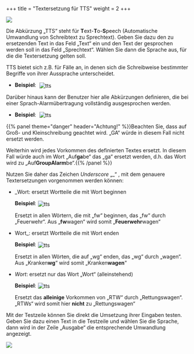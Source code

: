 +++
title = "Textersetzung für TTS"
weight = 2
+++


![](/img/admin_tts.png?classes=shadow)


Die Abkürzung „TTS“ steht für **T**ext-**T**o-**S**peech (Automatische
Umwandlung von Schreibtext zu Sprechtext).  Geben Sie dazu den zu ersetzenden Text in das Feld „Text“ ein und den Text der gesprochen werden 
soll in das Feld „Sprechtext“. Wählen Sie dann die Sprache aus, für die die Textersetzung gelten soll.


TTS bietet sich z.B. für Fälle an, in denen sich die Schreibweise bestimmter Begriffe von ihrer
Aussprache unterscheidet.  

 - **Beispiel**: <img src="/img/admin_tts_bsp5.png" alt="tts" style='vertical-align:middle;display:inline;margin:0px 5px; '> 

 Darüber hinaus kann der Benutzer hier alle Abkürzungen definieren, die bei einer
Sprach-Alarmübertragung vollständig ausgesprochen werden.  

 - **Beispiel**: <img src="/img/admin_tts_bsp1.png" alt="tts" style='vertical-align:middle;display:inline;margin:0px 5px; '> 

 {{% panel theme="danger" header="Achtung!" %}}Beachten Sie, dass auf Groß- und Kleinschreibung geachtet wird. „GA“ würde in diesem Fall nicht ersetzt werden.
 
 Weiterhin wird jedes Vorkommen des definierten Textes ersetzt. In diesem Fall würde auch im Wort „Auf**ga**be“ das „ga“ ersetzt werden, d.h. das Wort wird zu „Auf**GroupAlarm**be“.{{% /panel %}}
 
   
	

Nutzen Sie daher das Zeichen *Underscore* „_“ , mit dem genauere Textersetzungen vorgenommen werden können:

 - _Wort: ersetzt Wortteile die mit Wort beginnen  
 
	**Beispiel**:<img src="/img/admin_tts_bsp2.png" alt="tts" style='vertical-align:middle;display:inline;margin:0px 5px; '>
	
	Ersetzt in allen Wörtern, die mit „fw“ beginnen, das „fw“ durch „Feuerwehr“. Aus „**fw**wagen“ wird somit „**Feuerwehr**wagen“ 
	
 - Wort_: ersetzt Wortteile die mit Wort enden
 
    **Beispiel**:<img src="/img/admin_tts_bsp3.png" alt="tts" style='vertical-align:middle;display:inline;margin:0px 5px; '>
	
	Ersetzt in allen Wörten, die auf „wg“ enden, das „wg“ durch „wagen“. Aus „Kranken**wg**“ wird somit „Kranken**wagen**“
	
 - _Wort_: ersetzt nur das Wort „Wort“ (alleinstehend)
 
	**Beispiel**:<img src="/img/admin_tts_bsp4.png" alt="tts" style='vertical-align:middle;display:inline;margin:0px 5px; '>
	
	Ersetzt das **alleinige** Vorkommen von „RTW“ durch „Rettungswagen“. „RTWs“ wird somit hier **nicht** zu „Rettungswagen“ 


Mit der Testzeile können Sie direkt die Umsetzung ihrer Eingaben testen. Geben Sie dazu einen Text in die Testzeile und wählen Sie die Sprache, dann wird
in der Zeile „Ausgabe“ die entsprechende Umwandlung angezeigt.

![](/img/admin_tts_testzeile.png?classes=shadow)




